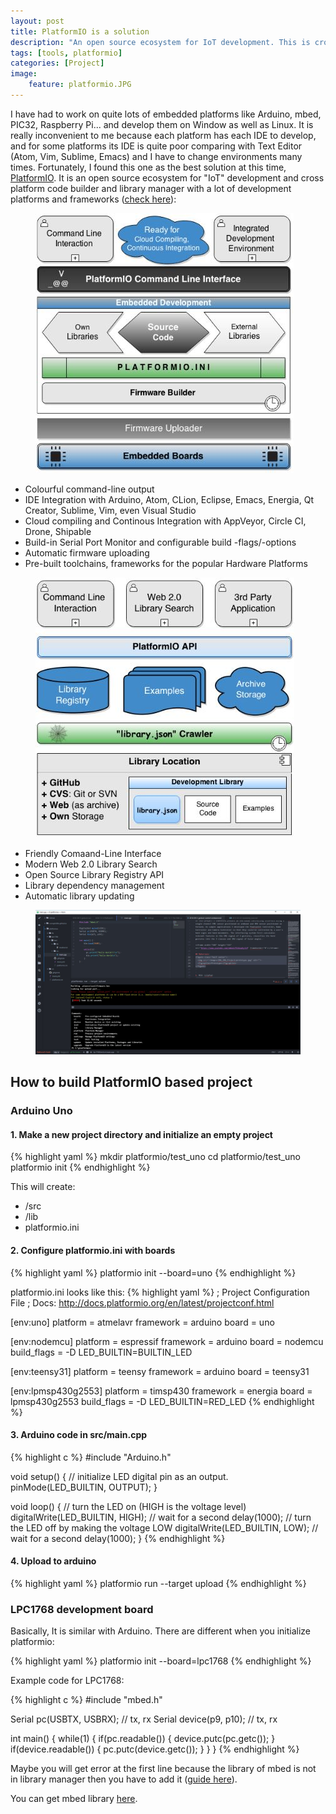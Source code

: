 ```yaml
---
layout: post
title: PlatformIO is a solution
description: "An open source ecosystem for IoT development. This is cross platform code builder and library manager with platforms like Arduino or MBED support..."
tags: [tools, platformio]
categories: [Project]
image:
    feature: platformio.JPG
---
```


I have had to work on quite lots of embedded platforms like Arduino, mbed, PIC32, Raspberry Pi... and develop them on Window as well as Linux. It is really inconvenient to me because each platform has each IDE to develop, and for some platforms its IDE is quite poor comparing with Text Editor (Atom, Vim, Sublime, Emacs) and I have to change environments many times.
Fortunately, I found this one as the best solution at this time, [PlatformIO](http://platformio.org/). It is an open source ecosystem for "IoT" development and cross platform code builder and library manager with a lot of development platforms and frameworks ([check here](http://platformio.org/platforms/atmelavr)):

<figure class="half center">
	<img src="/images/platformio/2.JPG" alt="">
</figure>

* Colourful command-line output
* IDE Integration with Arduino, Atom, CLion, Eclipse, Emacs, Energia, Qt Creator, Sublime, Vim, even Visual Studio
* Cloud compiling and Continous Integration with AppVeyor, Circle CI, Drone, Shipable
* Build-in Serial Port Monitor and configurable build -flags/-options
* Automatic firmware uploading
* Pre-built toolchains, frameworks for the popular Hardware Platforms

<figure class="half center">
	<img src="/images/platformio/3.JPG" alt="">
</figure>

* Friendly Comaand-Line Interface
* Modern Web 2.0 Library Search
* Open Source Library Registry API
* Library dependency management
* Automatic library updating

<figure class="half center">
	<img src="/images/platformio/4.JPG" alt="">
</figure>

## How to build PlatformIO based project
### Arduino Uno

#### 1. Make a new project directory and initialize an empty project
{% highlight yaml %}
mkdir platformio/test_uno
cd platformio/test_uno
platformio init
{% endhighlight %}

This will create:
* /src
* /lib
* platformio.ini


#### 2. Configure platformio.ini with boards
{% highlight yaml %}
platformio init --board=uno
{% endhighlight %}

platformio.ini looks like this:
{% highlight yaml %}
; Project Configuration File
; Docs: http://docs.platformio.org/en/latest/projectconf.html

[env:uno]
platform = atmelavr
framework = arduino
board = uno

[env:nodemcu]
platform = espressif
framework = arduino
board = nodemcu
build_flags = -D LED_BUILTIN=BUILTIN_LED

[env:teensy31]
platform = teensy
framework = arduino
board = teensy31

[env:lpmsp430g2553]
platform = timsp430
framework = energia
board = lpmsp430g2553
build_flags = -D LED_BUILTIN=RED_LED
{% endhighlight %}

#### 3. Arduino code in src/main.cpp

{% highlight c %}
#include "Arduino.h"

void setup()
{
  // initialize LED digital pin as an output.
  pinMode(LED_BUILTIN, OUTPUT);
}

void loop()
{
  // turn the LED on (HIGH is the voltage level)
  digitalWrite(LED_BUILTIN, HIGH);
  // wait for a second
  delay(1000);
  // turn the LED off by making the voltage LOW
  digitalWrite(LED_BUILTIN, LOW);
   // wait for a second
  delay(1000);
}
{% endhighlight %}

#### 4. Upload to arduino
{% highlight yaml %}
platformio run --target upload
{% endhighlight %}


### LPC1768 development board

Basically, It is similar with Arduino. There are different when you initialize platformio:

{% highlight yaml %}
platformio init --board=lpc1768
{% endhighlight %}

Example code for LPC1768:

{% highlight c %}
#include "mbed.h"

Serial pc(USBTX, USBRX); // tx, rx
Serial device(p9, p10);  // tx, rx

int main() {
    while(1) {
        if(pc.readable()) {
            device.putc(pc.getc());
        }
        if(device.readable()) {
            pc.putc(device.getc());
        }
    }
}
{% endhighlight %}

Maybe you will get error at the first line because the library of mbed is not in library manager then you have to add it ([guide here](http://docs.platformio.org/en/stable/userguide/lib/index.html#cmd-lib)).

You can get mbed library [here](https://developer.mbed.org/users/mbed_official/code/mbed/).
